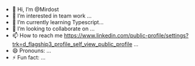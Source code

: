 - 👋 Hi, I’m @Mirdost
- 👀 I’m interested in team work ...
- 🌱 I’m currently learning Typescript...
- 💞️ I’m looking to collaborate on ...
- 📫 How to reach me https://www.linkedin.com/public-profile/settings?trk=d_flagship3_profile_self_view_public_profile ...
- 😄 Pronouns: ...
- ⚡ Fun fact: ...

<!---
Mirdost/Mirdost is a ✨ special ✨ repository because its `README.md` (this file) appears on your GitHub profile.
You can click the Preview link to take a look at your changes.
--->
